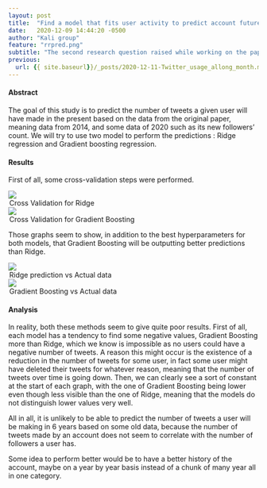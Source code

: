 ```yaml
---
layout: post
title:  "Find a model that fits user activity to predict account future"
date:   2020-12-09 14:44:20 -0500
author: "Kali group"
feature: "rrpred.png"
subtitle: "The second research question raised while working on the paper and its dataset is : 'Can we predict the future activity of an account baised on the user data ?'. We wanted to find if such a model exists and what parameters determines this prediction."
previous:
  url: {{ site.baseurl}}/_posts/2020-12-11-Twitter_usage_allong_month.markdown
---
```

<h4>Abstract</h4>
<p>
The goal of this study is to predict the number of tweets a given user will have made in the present based on the data from the original paper, meaning data from 2014, and some data of 2020 such as its new followers’ count. We will try to use two model to perform the predictions : Ridge regression and Gradient boosting regression. 
</p>
<h4>Results</h4>
<p>
First of all, some cross-validation steps were performed. 
</p>
<img src="{{ site.baseurl}}/assets/images/CrossValRidge.png" class="u-full-width" />
<legend>Cross Validation for Ridge</legend>
<img src="{{ site.baseurl}}/assets/images/CrossValGBR.png" class="u-full-width" />
<legend>Cross Validation for Gradient Boosting</legend>
<p>
Those graphs seem to show, in addition to the best hyperparameters for both models, that Gradient Boosting will be outputting better predictions than Ridge.
</p>
<p>
<img src="{{ site.baseurl}}/assets/images/rrpred.png" class="u-full-width" />
<legend>Ridge prediction vs Actual data</legend>
<img src="{{ site.baseurl}}/assets/images/gbrpred.png" class="u-full-width" />
<legend>Gradient Boosting vs Actual data</legend>
</p>
<p>
<h4>Analysis</h4>
<p>
In reality, both these methods seem to give quite poor results. First of all, each model has a tendency to find some negative values, Gradient Boosting more than Ridge, which we know is impossible as no users could have a negative number of tweets. A reason this might occur is the existence of a reduction in the number of tweets for some user, in fact some user might have deleted their tweets for whatever reason, meaning that the number of tweets over time is going down. Then, we can clearly see a sort of constant at the start of each graph, with the one of Gradient Boosting being lower even though less visible than the one of Ridge, meaning that the models do not distinguish lower values very well.

All in all, it is unlikely to be able to predict the number of tweets a user will be making in 6 years based on some old data, because the number of tweets made by an account does not seem to correlate with the number of followers a user has.

Some idea to perform better would be to have a better history of the account, maybe on a year by year basis instead of a chunk of many year all in one category.
</p>